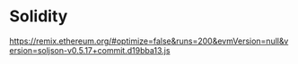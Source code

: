 # Solidity

https://remix.ethereum.org/#optimize=false&runs=200&evmVersion=null&version=soljson-v0.5.17+commit.d19bba13.js
